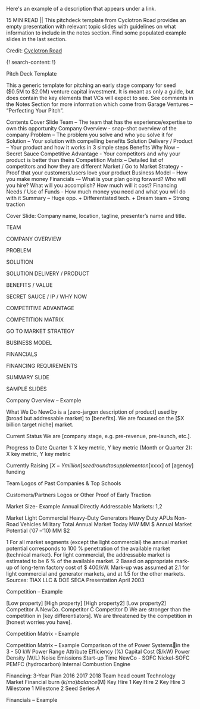 Here's an example of a description that appears under a link.

15 MIN READ || This pitchdeck template from Cyclotron Road provides an empty presentation with relevant topic slides with guidelines on what information to include in the notes section. Find some populated example slides in the last section.

Credit: [Cyclotron Road](http://www.cyclotronroad.org/)

{! search-content: !}


Pitch Deck Template

This a generic template for pitching an early stage company for seed ($0.5M to $2.0M) venture capital investment.  It is meant as only a guide, but does contain the key elements that VCs will expect to see. See comments in the Notes Section for more information which come from Garage Ventures – “Perfecting Your Pitch”. 

Contents
Cover Slide
Team – The team that has the experience/expertise to own this opportunity
Company Overview - snap-shot overview of the company
Problem – The problem you solve and who you solve it for
Solution – Your solution with compelling benefits
Solution Delivery / Product – Your product and how it works in 3 simple steps
Benefits
Why Now – Secret Sauce
Competitive Advantage - Your competitors and why your product is better than theirs
Competition Matrix – Detailed list of competitors and how they are different 
Market / Go to Market Strategy - Proof that your customers/users love your product
Business Model – How you make money
Financials -– What is your plan going forward? Who will you hire? What will you accomplish? How much will it cost?
Financing Needs / Use of Funds - How much money you need and what you will do with it
Summary – Huge opp. + Differentiated tech. + Dream team + Strong traction


Cover Slide: Company name, location, tagline, presenter’s name and title.

TEAM


COMPANY OVERVIEW


PROBLEM


SOLUTION


SOLUTION DELIVERY / PRODUCT


BENEFITS / VALUE


SECRET SAUCE / IP / WHY NOW


COMPETITIVE ADVANTAGE


COMPETITION MATRIX


GO TO MARKET STRATEGY


BUSINESS MODEL


FINANCIALS


FINANCING REQUIREMENTS


SUMMARY SLIDE


SAMPLE SLIDES


Company Overview – Example 

What We Do
NewCo is a [zero-jargon description of product] used by [broad but addressable market] to [benefits]. We are focused on the [$X billion target niche] market.

Current Status
We are [company stage, e.g. pre-revenue, pre-launch, etc.].

Progress to Date
Quarter 1: X key metric, Y key metric (Month or Quarter 2): X key metric, Y key metric

Currently Raising
[$X-Y million] seed round to supplement on [$xxxx] of [agency] funding

Team
Logos of Past Companies & Top Schools

Customers/Partners
Logos or Other Proof of Early Traction



Market Size- Example 
Annual Directly Addressable  Markets: 1,2

Market
Light Commercial
Heavy-Duty Generators
Heavy Duty APUs
Non-Road Vehicles
Military
Total
Annual Market Today
MW
MM $
Annual Market Potential (’07 –’10)
MM $2 

1	For all market segments (except the light commercial) the annual market potential corresponds to 100 % penetration of the available market (technical market). For light commercial, the addressable market is estimated to be 6 % of the available market. 
2  Based on appropriate mark-up of long-term factory cost of $ 400/kW. Mark-up was assumed at 2.1 for light commercial and generator markets, and at 1.5 for the other markets.
Sources:  TIAX LLC & DOE SECA Presentation April 2003



Competition – Example 

[Low property]
[High property]
[High property2]
[Low property2]
Competitor A
NewCo.
Competitor C
Competitor D
We are stronger than the competition in [key differentiators].
We are threatened by the competition in [honest worries you have].



Competition Matrix - Example



Competition Matrix – Example 
Comparison of the of Power Systemsin the 3 - 50 kW Power Range
Attribute
Efficiency (%)
Capital Cost ($/kW)
Power Density (W/L)
Noise
Emissions
Start-up Time 
NewCo - SOFC
Nickel-SOFC
PEMFC (hydrocarbon)
Internal Combustion Engine



Financing: 3-Year Plan
  2016
  2017
  2018
  Team
  head count
  Technology
  Market
  Financial
  burn ($k/mo) 
   balance ($M) 
Key Hire 1
Key Hire 2
Key Hire 3
Milestone 1
Milestone 2
Seed
Series A



Financials – Example 
